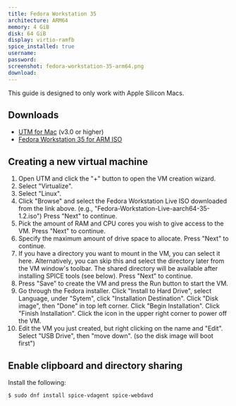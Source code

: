 ```yaml
---
title: Fedora Workstation 35
architecture: ARM64
memory: 4 GiB
disk: 64 GiB
display: virtio-ramfb
spice_installed: true
username:
password:
screenshot: fedora-workstation-35-arm64.png
download:
---
```


This guide is designed to only work with Apple Silicon Macs.

## Downloads

* [UTM for Mac](https://github.com/utmapp/UTM/releases) (v3.0 or higher)
* [Fedora Workstation 35 for ARM ISO](https://getfedora.org/en/workstation/download/)

## Creating a new virtual machine

1. Open UTM and click the "+" button to open the VM creation wizard.
2. Select "Virtualize".
3. Select "Linux".
4. Click "Browse" and select the Fedora Workstation Live ISO downloaded from the link above. (e.g., "Fedora-Workstation-Live-aarch64-35-1.2.iso") Press "Next" to continue.
5. Pick the amount of RAM and CPU cores you wish to give access to the VM. Press "Next" to continue.
6. Specify the maximum amount of drive space to allocate. Press "Next" to continue.
7. If you have a directory you want to mount in the VM, you can select it here. Alternatively, you can skip this and select the directory later from the VM window's toolbar. The shared directory will be available after installing SPICE tools (see below). Press "Next" to continue.
8. Press "Save" to create the VM and press the Run button to start the VM.
9. Go through the Fedora installer. Click "Install to Hard Drive", select Language, under "Sytem", click "Installation Destination". Click "Disk image", then "Done" in top left corner. Click "Begin Installation". Click "Finish Installation". Click the icon in the upper right corner to power off the VM.
10. Edit the VM you just created, but right clicking on the name and "Edit". Select "USB Drive", then "move down". (so the disk image will boot first")

## Enable clipboard and directory sharing

Install the following:

```
$ sudo dnf install spice-vdagent spice-webdavd
```

